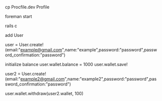 cp Procfile.dev Profile

foreman start

rails c

add User

user = User.create!(email:"example@gmail.com",name:"example",password:"password",password_confirmation:"password")

initialize balance
user.wallet.balance = 1000
user.wallet.save!

user2 = User.create!(email:"example2@gmail.com",name:"example2",password:"password",password_confirmation:"password")

user.wallet.withdraw(user2.wallet, 100)